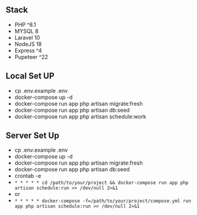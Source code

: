 
## Stack

- PHP ^8.1
- MYSQL 8
- Laravel 10
- NodeJS 18
- Express ^4
- Pupeteer ^22 

## Local Set UP

- cp .env.example .env
- docker-compose up -d
- docker-compose run app php artisan migrate:fresh
- docker-compose run app php artisan db:seed
- docker-compose run app php artisan schedule:work

## Server Set Up

- cp .env.example .env
- docker-compose up -d
- docker-compose run app php artisan migrate:fresh
- docker-compose run app php artisan db:seed
- crontab -e
- `* * * * * cd /path/to/your/project && docker-compose run app php artisan schedule:run >> /dev/null 2>&1`
- or
- `* * * * * docker-compose -f=/path/to/your/project/compose.yml run app php artisan schedule:run >> /dev/null 2>&1`
